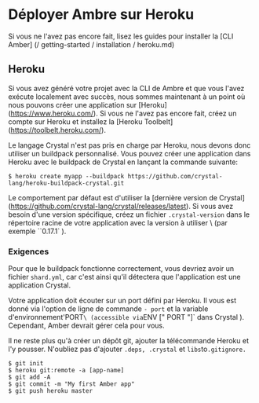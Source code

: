 # Déployer Ambre sur Heroku

Si vous ne l'avez pas encore fait, lisez les guides pour installer la [CLI Amber] (/ getting-started / installation / heroku.md) 


## Heroku
Si vous avez généré votre projet avec la CLI de Ambre et que vous l'avez exécute localement avec succès, nous sommes maintenant à un point où nous pouvons créer une application sur [Heroku] (https://www.heroku.com/). Si vous ne l'avez pas encore fait, créez un compte sur Heroku et installez la [Heroku Toolbelt] (https://toolbelt.heroku.com/).

Le langage Crystal n'est pas pris en charge par Heroku, nous devons donc utiliser un buildpack personnalisé.
Vous pouvez créer une application dans Heroku avec le buildpack de Crystal en lançant la commande suivante:


```
$ heroku create myapp --buildpack https://github.com/crystal-lang/heroku-buildpack-crystal.git
```
Le comportement par défaut est d'utiliser la [dernière version de Crystal] (https://github.com/crystal-lang/crystal/releases/latest). Si vous avez besoin d'une version spécifique, créez un fichier `.crystal-version` dans le répertoire racine de votre application avec la version à utiliser \ (par exemple ``0.17.1` \).



### Exigences

Pour que le buildpack fonctionne correctement, vous devriez avoir un fichier `shard.yml`, car c'est ainsi qu'il détectera que l'application est une application Crystal.

Votre application doit écouter sur un port défini par Heroku. Il vous est donné via l'option de ligne de commande `- port` et la variable d'environnement'PORT` \ (accessible via `ENV [" PORT "]` dans Crystal \). Cependant, Amber devrait gérer cela pour vous.

Il ne reste plus qu'à créer un dépôt git, ajouter la télécommande Heroku et l'y pousser. N'oubliez pas d'ajouter `.deps, .crystal` et `libs`to`.gitignore.`


```
$ git init
$ heroku git:remote -a [app-name]
$ git add -A
$ git commit -m "My first Amber app"
$ git push heroku master
```
